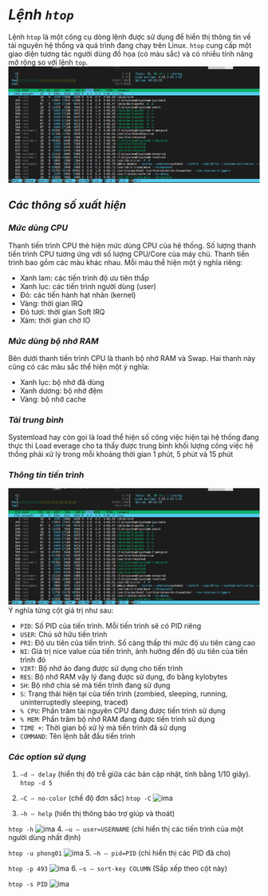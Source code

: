 # ***Lệnh `htop`***
Lệnh `htop` là một công cụ dòng lệnh được sử dụng để hiển thị thông tin về tài nguyên hệ thống và quá trình đang chạy trên Linux. `htop` cung cấp một giao diện tương tác người dùng đồ họa (có màu sắc) và có nhiều tính năng mở rộng so với lệnh `top`.
![ima](../IMG/6.png)
## ***Các thông số xuất hiện***
### ***Mức dùng CPU***
Thanh tiến trình CPU thẻ hiện mức dùng CPU của hệ thống. Số lượng thanh tiến trình CPU tương ứng với số lượng CPU/Core của máy chủ. Thanh tiến trình bao gồm các màu khác nhau. Mỗi màu thể hiện một ý nghĩa riêng:

- Xanh lam: các tiến trình độ ưu tiên thấp
- Xanh lục: các tiến trình người dùng (user)
- Đỏ: các tiến hành hạt nhân (kernel)
- Vàng: thời gian IRQ
- Đỏ tươi: thời gian Soft IRQ
- Xám: thời gian chờ IO

### ***Mức dùng bộ nhớ RAM***
Bên dưới thanh tiến trình CPU là thanh bộ nhớ RAM và Swap. Hai thanh này cũng có các màu sắc thể hiện một ý nghĩa:

- Xanh lục: bộ nhớ đã dùng
- Xanh dương: bộ nhớ đệm
- Vàng: bộ nhớ cache

### ***Tải trung bình***
Systemload hay còn gọi là load thể hiện số công việc hiện tại hệ thống đang thực thi
Load everage cho ta thấy được trung bình khối lượng công việc hệ thống phải xử lý trong mỗi khoảng thời gian 1 phút, 5 phút và 15 phút
### ***Thông tin tiến trình***
![ima](../IMG/6.png)
Ý nghĩa từng cột giá trị như sau:

- `PID`: Số PID của tiến trình. Mỗi tiến trình sẽ có PID riêng
- `USER`: Chủ sở hữu tiến trình
- `PRI`: Độ ưu tiên của tiến trình. Số càng thấp thì mức độ ưu tiên càng cao
- `NI`: Giá trị nice value của tiến trình, ảnh hưởng đến độ ưu tiên của tiến trình đó
- `VIRT`: Bộ nhớ ảo đang được sử dụng cho tiến trình
- `RES`: Bộ nhớ RAM vậy lý đang được sử dụng, đo bằng kylobytes
- `SH`: Bộ nhớ chia sẻ mà tiến trình đang sử dụng
- `S`: Trạng thái hiện tại của tiến trình (zombied, sleeping, running, uninterruptedly sleeping, traced)
- `% CPU`: Phần trăm tài nguyên CPU đang được tiến trình sử dụng
- `% MEM`: Phần trăm bộ nhớ RAM đang được tiến trình sử dụng
- `TIME +`: Thời gian bộ xử lý mà tiến trình đã sử dụng
- `COMMAND`: Tên lệnh bắt đầu tiến trình

### ***Các option sử dụng***
1. `–d – delay` (hiển thị độ trễ giữa các bản cập nhật, tính bằng 1/10 giây).
```htop -d 5```

2. `–C – no-color` (chế độ đơn sắc)
```htop -C```
![ima](../IMG/7.png)
3. `–h – help` (hiển thị thông báo trợ giúp và thoát)

```htop -h```
![ima](../IMG/8.png)
4. `–u – user=USERNAME` (chỉ hiển thị các tiến trình của một người dùng nhất định)

```htop -u phong01```
![ima](../IMG/9.png)
5. `–h – pid=PID` (chỉ hiển thị các PID đã cho)

```htop -p 493```
![ima](../IMG/10.png)
6. `–s – sort-key COLUMN` (Sắp xếp theo cột này)

```htop -s PID```
![ima](../IMG/11.png)
